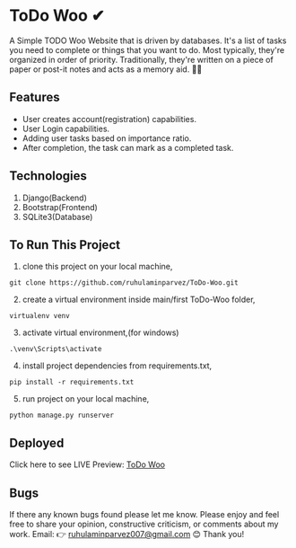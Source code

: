 # ToDo Woo ✔

A Simple TODO Woo Website that is driven by databases. It's a list of tasks you need to complete or things that you want to do. Most typically, they're organized in order of priority. Traditionally, they're written on a piece of paper or post-it notes and acts as a memory aid. 📜📌

## Features
- User creates account(registration) capabilities.
- User Login capabilities.
- Adding user tasks based on importance ratio.
- After completion, the task can mark as a completed task.

## Technologies
1. Django(Backend)
2. Bootstrap(Frontend)
3. SQLite3(Database)

## To Run This Project
1. clone this project on your local machine,
```
git clone https://github.com/ruhulaminparvez/ToDo-Woo.git
```
2. create a virtual environment inside main/first ToDo-Woo folder,
```
virtualenv venv
```
3. activate virtual environment,(for windows)
```
.\venv\Scripts\activate 
```
4. install project dependencies from requirements.txt,
```
pip install -r requirements.txt
```
5. run project on your local machine,
```
python manage.py runserver
```

## Deployed
Click here to see LIVE Preview: [ToDo Woo](https://todowoooo.herokuapp.com/)

## Bugs
If there any known bugs found please let me know. Please enjoy and feel free to share your opinion, constructive criticism, or comments about my work. Email: 👉 ruhulaminparvez007@gmail.com 😊 Thank you!

